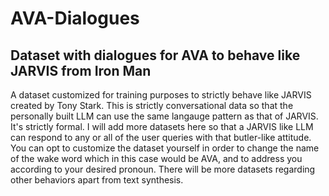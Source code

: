 # **AVA-Dialogues**
## **Dataset with dialogues for AVA to behave like JARVIS from Iron Man**
A dataset customized for training purposes to strictly behave like JARVIS created by Tony Stark. This is strictly conversational data so that the personally built LLM can use the same langauge pattern as that of JARVIS. It's strictly formal.
I will add more datasets here so that a JARVIS like LLM can respond to any or all of the user queries with that butler-like attitude. 
You can opt to customize the dataset yourself in order to change the name of the wake word which in this case would be AVA, and to address you according to your desired pronoun.
There will be more datasets regarding other behaviors apart from text synthesis.

